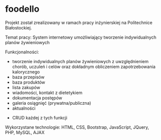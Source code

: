 # foodello

Projekt został zrealizowany w ramach pracy inżynierskiej na Politechnice Białostockiej.

Temat pracy: System internetowy umożliwiający tworzenie indywidualnych planów żywieniowych

Funkcjonalności:
- tworzenie indywidualnych planów żywieniowych z uwzględnieniem chorób, uczuleń i celów oraz dokładnym obliczeniem zapotrzebowania kalorycznego
- baza przepisów
- baza produktów
- lista zakupów
- wiadomości, kontakt z dietetykiem
- dokumentacja postępów
- galeria osiągnięć (prywatna/publiczna)
- aktualności
+ CRUD każdej z tych funkcji

Wykorzystane technologie: HTML, CSS, Bootstrap, JavaScript, JQuery, PHP, MySQL, AJAX

